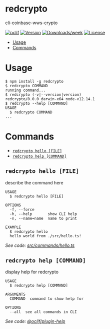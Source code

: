 redcrypto
=========

cli-coinbase-wws-crypto

[![oclif](https://img.shields.io/badge/cli-oclif-brightgreen.svg)](https://oclif.io)
[![Version](https://img.shields.io/npm/v/redcrypto.svg)](https://npmjs.org/package/redcrypto)
[![Downloads/week](https://img.shields.io/npm/dw/redcrypto.svg)](https://npmjs.org/package/redcrypto)
[![License](https://img.shields.io/npm/l/redcrypto.svg)](https://github.com/redharp/redcrypto/blob/master/package.json)

<!-- toc -->
* [Usage](#usage)
* [Commands](#commands)
<!-- tocstop -->
# Usage
<!-- usage -->
```sh-session
$ npm install -g redcrypto
$ redcrypto COMMAND
running command...
$ redcrypto (-v|--version|version)
redcrypto/0.0.0 darwin-x64 node-v12.14.1
$ redcrypto --help [COMMAND]
USAGE
  $ redcrypto COMMAND
...
```
<!-- usagestop -->
# Commands
<!-- commands -->
* [`redcrypto hello [FILE]`](#redcrypto-hello-file)
* [`redcrypto help [COMMAND]`](#redcrypto-help-command)

## `redcrypto hello [FILE]`

describe the command here

```
USAGE
  $ redcrypto hello [FILE]

OPTIONS
  -f, --force
  -h, --help       show CLI help
  -n, --name=name  name to print

EXAMPLE
  $ redcrypto hello
  hello world from ./src/hello.ts!
```

_See code: [src/commands/hello.ts](https://github.com/redharp/redcrypto/blob/v0.0.0/src/commands/hello.ts)_

## `redcrypto help [COMMAND]`

display help for redcrypto

```
USAGE
  $ redcrypto help [COMMAND]

ARGUMENTS
  COMMAND  command to show help for

OPTIONS
  --all  see all commands in CLI
```

_See code: [@oclif/plugin-help](https://github.com/oclif/plugin-help/blob/v2.2.3/src/commands/help.ts)_
<!-- commandsstop -->
